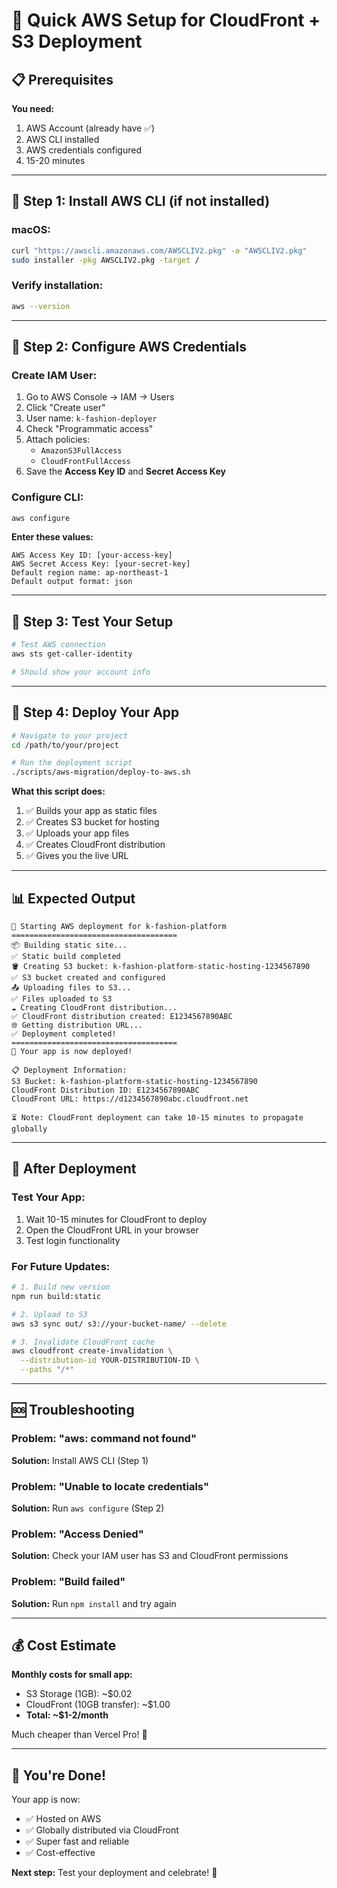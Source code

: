 # 🚀 Quick AWS Setup for CloudFront + S3 Deployment

## 📋 Prerequisites

**You need:**
1. AWS Account (already have ✅)
2. AWS CLI installed 
3. AWS credentials configured
4. 15-20 minutes

---

## 🔧 Step 1: Install AWS CLI (if not installed)

### macOS:
```bash
curl "https://awscli.amazonaws.com/AWSCLIV2.pkg" -o "AWSCLIV2.pkg"
sudo installer -pkg AWSCLIV2.pkg -target /
```

### Verify installation:
```bash
aws --version
```

---

## 🔑 Step 2: Configure AWS Credentials

### Create IAM User:
1. Go to AWS Console → IAM → Users
2. Click "Create user"
3. User name: `k-fashion-deployer`
4. Check "Programmatic access"
5. Attach policies:
   - `AmazonS3FullAccess`
   - `CloudFrontFullAccess`
6. Save the **Access Key ID** and **Secret Access Key**

### Configure CLI:
```bash
aws configure
```

**Enter these values:**
```
AWS Access Key ID: [your-access-key]
AWS Secret Access Key: [your-secret-key]
Default region name: ap-northeast-1
Default output format: json
```

---

## 🧪 Step 3: Test Your Setup

```bash
# Test AWS connection
aws sts get-caller-identity

# Should show your account info
```

---

## 🚀 Step 4: Deploy Your App

```bash
# Navigate to your project
cd /path/to/your/project

# Run the deployment script
./scripts/aws-migration/deploy-to-aws.sh
```

**What this script does:**
1. ✅ Builds your app as static files
2. ✅ Creates S3 bucket for hosting
3. ✅ Uploads your app files
4. ✅ Creates CloudFront distribution
5. ✅ Gives you the live URL

---

## 📊 Expected Output

```
🚀 Starting AWS deployment for k-fashion-platform
=====================================
📦 Building static site...
✅ Static build completed
🪣 Creating S3 bucket: k-fashion-platform-static-hosting-1234567890
✅ S3 bucket created and configured
📤 Uploading files to S3...
✅ Files uploaded to S3
☁️ Creating CloudFront distribution...
✅ CloudFront distribution created: E1234567890ABC
🌐 Getting distribution URL...
✅ Deployment completed!
=====================================
🎉 Your app is now deployed!

📋 Deployment Information:
S3 Bucket: k-fashion-platform-static-hosting-1234567890
CloudFront Distribution ID: E1234567890ABC
CloudFront URL: https://d1234567890abc.cloudfront.net

⏳ Note: CloudFront deployment can take 10-15 minutes to propagate globally
```

---

## 🎯 After Deployment

### Test Your App:
1. Wait 10-15 minutes for CloudFront to deploy
2. Open the CloudFront URL in your browser
3. Test login functionality

### For Future Updates:
```bash
# 1. Build new version
npm run build:static

# 2. Upload to S3
aws s3 sync out/ s3://your-bucket-name/ --delete

# 3. Invalidate CloudFront cache
aws cloudfront create-invalidation \
  --distribution-id YOUR-DISTRIBUTION-ID \
  --paths "/*"
```

---

## 🆘 Troubleshooting

### Problem: "aws: command not found"
**Solution:** Install AWS CLI (Step 1)

### Problem: "Unable to locate credentials"
**Solution:** Run `aws configure` (Step 2)

### Problem: "Access Denied"
**Solution:** Check your IAM user has S3 and CloudFront permissions

### Problem: "Build failed"
**Solution:** Run `npm install` and try again

---

## 💰 Cost Estimate

**Monthly costs for small app:**
- S3 Storage (1GB): ~$0.02
- CloudFront (10GB transfer): ~$1.00
- **Total: ~$1-2/month**

Much cheaper than Vercel Pro! 🎉

---

## 🎉 You're Done!

Your app is now:
- ✅ Hosted on AWS
- ✅ Globally distributed via CloudFront
- ✅ Super fast and reliable
- ✅ Cost-effective

**Next step:** Test your deployment and celebrate! 🎊